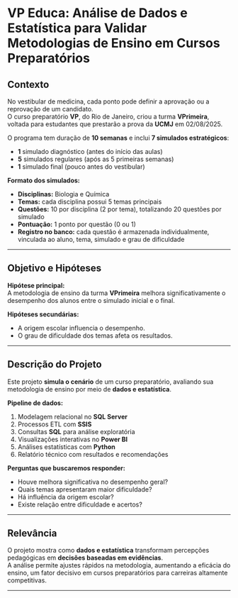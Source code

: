# VP Educa: Análise de Dados e Estatística para Validar Metodologias de Ensino em Cursos Preparatórios

## Contexto
No vestibular de medicina, cada ponto pode definir a aprovação ou a reprovação de um candidato.  
O curso preparatório **VP**, do Rio de Janeiro, criou a turma **VPrimeira**, voltada para estudantes que prestarão a prova da **UCMJ** em 02/08/2025.

O programa tem duração de **10 semanas** e inclui **7 simulados estratégicos**:
- **1** simulado diagnóstico (antes do início das aulas)
- **5** simulados regulares (após as 5 primeiras semanas)
- **1** simulado final (pouco antes do vestibular)

**Formato dos simulados:**
- **Disciplinas:** Biologia e Química
- **Temas:** cada disciplina possui 5 temas principais
- **Questões:** 10 por disciplina (2 por tema), totalizando 20 questões por simulado
- **Pontuação:** 1 ponto por questão (0 ou 1)
- **Registro no banco:** cada questão é armazenada individualmente, vinculada ao aluno, tema, simulado e grau de dificuldade

---

## Objetivo e Hipóteses

**Hipótese principal:**  
A metodologia de ensino da turma **VPrimeira** melhora significativamente o desempenho dos alunos entre o simulado inicial e o final.

**Hipóteses secundárias:**
- A origem escolar influencia o desempenho.
- O grau de dificuldade dos temas afeta os resultados.

---

## Descrição do Projeto
Este projeto **simula o cenário** de um curso preparatório, avaliando sua metodologia de ensino por meio de **dados e estatística**.

**Pipeline de dados:**
1. Modelagem relacional no **SQL Server**
2. Processos ETL com **SSIS**
3. Consultas **SQL** para análise exploratória
4. Visualizações interativas no **Power BI**
5. Análises estatísticas com **Python**
6. Relatório técnico com resultados e recomendações

**Perguntas que buscaremos responder:**
- Houve melhora significativa no desempenho geral?
- Quais temas apresentaram maior dificuldade?
- Há influência da origem escolar?
- Existe relação entre dificuldade e acertos?

---

## Relevância
O projeto mostra como **dados e estatística** transformam percepções pedagógicas em **decisões baseadas em evidências**.  
A análise permite ajustes rápidos na metodologia, aumentando a eficácia do ensino, um fator decisivo em cursos preparatórios para carreiras altamente competitivas.

---
